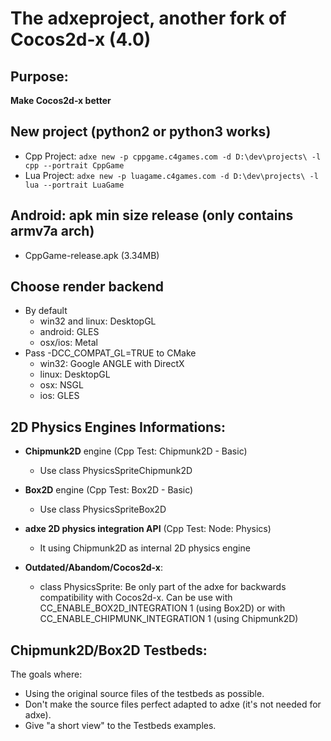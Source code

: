 # The adxeproject, another fork of Cocos2d-x (4.0)

## Purpose:
**Make Cocos2d-x better**

## New project (python2 or python3 works)
* Cpp Project: ```adxe new -p cppgame.c4games.com -d D:\dev\projects\ -l cpp --portrait CppGame```
* Lua Project: ```adxe new -p luagame.c4games.com -d D:\dev\projects\ -l lua --portrait LuaGame```

## Android: apk min size release (only contains armv7a arch)
- CppGame-release.apk (3.34MB)

## Choose render backend
- By default
  - win32 and linux: DesktopGL
  - android: GLES
  - osx/ios: Metal
- Pass -DCC_COMPAT_GL=TRUE to CMake
  - win32: Google ANGLE with DirectX
  - linux: DesktopGL
  - osx: NSGL
  - ios: GLES

## 2D Physics Engines Informations:
- **Chipmunk2D** engine (Cpp Test: Chipmunk2D - Basic) 
  - Use class PhysicsSpriteChipmunk2D 
- **Box2D** engine (Cpp Test: Box2D - Basic)
  - Use class PhysicsSpriteBox2D 
- **adxe 2D physics integration API** (Cpp Test: Node: Physics)
  - It using Chipmunk2D as internal 2D physics engine

- **Outdated/Abandom/Cocos2d-x**:
  - class PhysicsSprite: Be only part of the adxe for backwards compatibility with Cocos2d-x. Can be use with CC_ENABLE_BOX2D_INTEGRATION 1 (using Box2D) or with CC_ENABLE_CHIPMUNK_INTEGRATION 1 (using Chipmunk2D)

## Chipmunk2D/Box2D Testbeds:
The goals where: 
- Using the original source files of the testbeds as possible. 
- Don't make the source files perfect adapted to adxe (it's not needed for adxe).
- Give "a short view" to the Testbeds examples.
